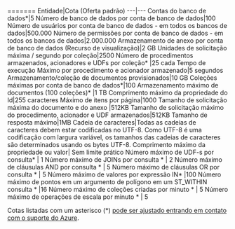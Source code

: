 ======= 
Entidade|Cota (Oferta padrão) 
---|--- 
Contas do banco de dados*|5
Número de banco de dados por conta de banco de dados|100 
Número de usuários por conta de banco de dados - em todos os bancos de dados|500.000 
Número de permissões por conta de banco de dados - em todos os bancos de dados|2.000.000 
Armazenamento de anexo por conta de banco de dados (Recurso de visualização)|2 GB 
Unidades de solicitação máxima / segundo por coleção|2500 
Número de procedimentos armazenados, acionadores e UDFs por coleção* |25 cada 
Tempo de execução Máximo por procedimento e acionador armazenado|5 segundos 
Armazenamento/coleção de documentos provisionados|10 GB 
Coleções máximas por conta de banco de dados*|100 
Armazenamento máximo de documentos (100 coleções)* |1 TB 
Comprimento máximo da propriedade do Id|255 caracteres 
Máximo de itens por página|1000 
Tamanho de solicitação máxima do documento e do anexo |512KB 
Tamanho de solicitação máximo do procedimento, acionador e UDF armazenados|512KB 
Tamanho de resposta máximo|1MB 
Cadeia de caracteres|Todas as cadeias de caracteres debem estar codificadas no UTF-8. Como UTF-8 é uma codificação com largura variável, os tamanhos das cadeias de caracteres são determinados usando os bytes UTF-8. 
Comprimento máximo da propriedade ou valor| Sem limite prático 
Número máximo de UDF-s por consulta* | 1 
Número máximo de JOINs por consulta * | 2 
Número máximo de cláusulas AND por consulta * | 5 
Número máximo de cláusulas OR por consulta * | 5 
Número máximo de valores por expressão IN* |100 
Número máximo de pontos em um argumento de polígono em um ST\_WITHIN consulta * |16 
Número máximo de coleções criadas por minuto * | 5 
Número máximo de operações de escala por minuto * | 5

Cotas listadas com um asterisco (*) [pode ser ajustado entrando em contato com o suporte do Azure](../articles/documentdb/documentdb-increase-limits.md).

<!----HONumber=August15_HO7-->